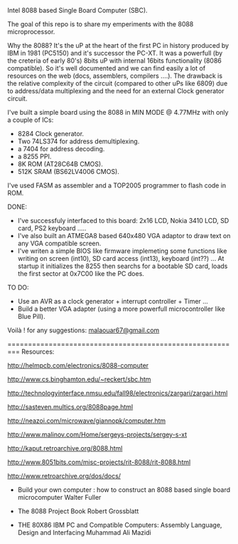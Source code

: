 Intel 8088 based Single Board Computer (SBC).

The goal of this repo is to share my emperiments with the 8088 microprocessor.

Why the 8088?
It's the uP at the heart of the first PC in history produced by IBM in 1981 (PC5150) and it's successor the PC-XT.
It was a powerfull (by the creteria of early 80's) 8bits uP with internal 16bits functionality (8086 compatible).
So it's well documented and we can find easily a lot of resources on the web (docs, assemblers, compilers ....).
The drawback is the relative complexity of the circuit (compared to other uPs like 6809) due to address/data multiplexing and the need for an external Clock generator circuit.

I've built a simple board using the 8088 in MIN MODE @ 4.77MHz with only a couple of ICs:
   - 8284 Clock generator.
   - Two 74LS374 for address demultiplexing.
   - a 7404 for address decoding.
   - a 8255 PPI.
   - 8K ROM  (AT28C64B CMOS).
   - 512K SRAM  (BS62LV4006 CMOS). 

I've used FASM as assembler and a TOP2005 programmer to flash code in ROM.

DONE:   
- I've successfuly interfaced to this board: 2x16 LCD, Nokia 3410 LCD, SD card, PS2 keyboard .....
- I've also built an ATMEGA8 based 640x480 VGA adaptor to draw text on any VGA compatible screen.
- I've writen a simple BIOS like firmware implemeting some functions like writing on screen (int10), SD card access (int13), keyboard (int??) ...
 At startup it initializes the 8255 then searchs for a bootable SD card, loads the first sector at 0x7C00 like the PC does.

TO DO:
- Use an AVR as a clock generator + interrupt controller + Timer ...
- Build a better VGA adapter (using a more powerfull microcontroller like Blue Pill).

Voilà !
for any suggestions: malaouar67@gmail.com



=========================================================
Resources:

http://helmpcb.com/electronics/8088-computer

http://www.cs.binghamton.edu/~reckert/sbc.htm

http://technologyinterface.nmsu.edu/fall98/electronics/zargari/zargari.html

http://sasteven.multics.org/8088page.html

http://neazoi.com/microwave/giannopk/computer.htm

http://www.malinov.com/Home/sergeys-projects/sergey-s-xt

http://kaput.retroarchive.org/8088.html

http://www.8051bits.com/misc-projects/rit-8088/rit-8088.html

http://www.retroarchive.org/dos/docs/


* Build your own computer : how to construct an 8088 based single board microcomputer
	Walter Fuller

* The 8088 Project Book 
Robert Grossblatt

* THE 80X86 IBM PC and Compatible Computers: Assembly Language, Design and Interfacing 
Muhammad Ali Mazidi
